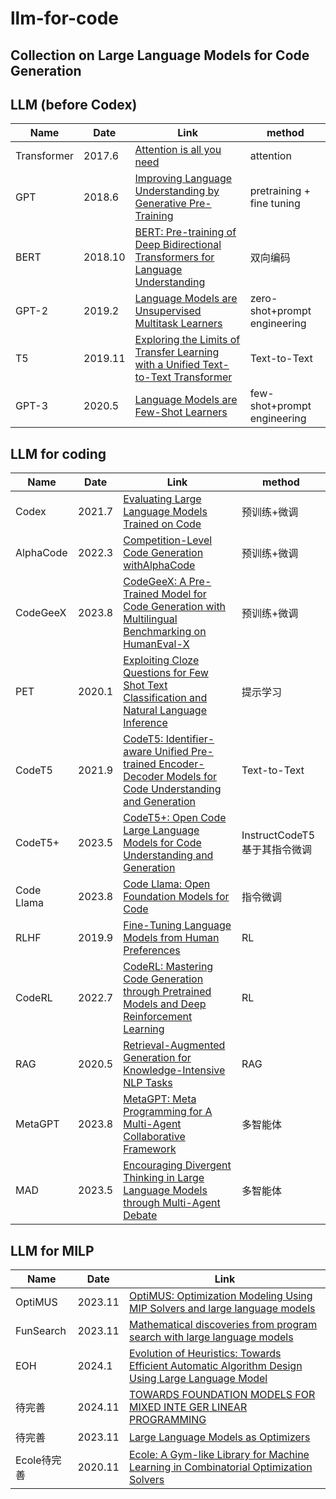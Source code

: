 # llm-for-code
## Collection on Large Language Models for Code Generation


## LLM (before Codex)
| Name|Date                                         |Link                                     |method |
|----------------------|--------------------------------|-------------------------------------------------|-----|
|Transformer|2017.6|[Attention is all you need](https://arxiv.org/abs/1706.03762)|attention|
|GPT|2018.6|[Improving Language Understanding by Generative Pre-Training](https://www.semanticscholar.org/paper/Improving-Language-Understanding-by-Generative-Radford-Narasimhan/cd18800a0fe0b668a1cc19f2ec95b5003d0a5035)|pretraining + fine tuning|
|BERT|2018.10|[BERT: Pre-training of Deep Bidirectional Transformers for Language Understanding](https://arxiv.org/abs/1810.04805) |双向编码|
|GPT-2|2019.2|[Language Models are Unsupervised Multitask Learners](https://www.semanticscholar.org/paper/Language-Models-are-Unsupervised-Multitask-Learners-Radford-Wu/9405cc0d6169988371b2755e573cc28650d14dfe) |zero-shot+prompt engineering|
|T5|2019.11|[Exploring the Limits of Transfer Learning with a Unified Text-to-Text Transformer](https://arxiv.org/abs/1910.10683)|Text-to-Text|
|GPT-3|2020.5|[Language Models are Few-Shot Learners](https://arxiv.org/abs/2005.14165) |few-shot+prompt engineering|

## LLM for coding
| Name|Date                                         |Link                                     |method |
|----------------------|--------------------------------|-------------------------------------------------|-----|
|Codex|2021.7|[Evaluating Large Language Models Trained on Code](https://arxiv.org/abs/2107.03374)| 预训练+微调 |
|AlphaCode|2022.3|[Competition-Level Code Generation withAlphaCode](https://www.semanticscholar.org/paper/Competition-level-code-generation-with-AlphaCode-Li-Choi/5cbe278b65a81602a864184bbca37de91448a5f5)| 预训练+微调|
|CodeGeeX|2023.8|[CodeGeeX: A Pre-Trained Model for Code Generation with Multilingual Benchmarking on HumanEval-X](https://arxiv.org/abs/2303.17568)| 预训练+微调|
|PET|2020.1|[Exploiting Cloze Questions for Few Shot Text Classification and Natural Language Inference](https://arxiv.org/abs/2001.07676)|提示学习|
|CodeT5|2021.9|[CodeT5: Identifier-aware Unified Pre-trained Encoder-Decoder Models for Code Understanding and Generation](https://arxiv.org/abs/2109.00859v1)|Text-to-Text|
|CodeT5+|2023.5|[CodeT5+: Open Code Large Language Models for Code Understanding and Generation](https://arxiv.org/abs/2305.07922)|InstructCodeT5基于其指令微调|
|Code Llama|2023.8|[Code Llama: Open Foundation Models for Code](https://arxiv.org/abs/2308.12950)|指令微调|
|RLHF|2019.9|[Fine-Tuning Language Models from Human Preferences](https://arxiv.org/abs/1909.08593)|RL|
|CodeRL|2022.7|[CodeRL: Mastering Code Generation through Pretrained Models and Deep Reinforcement Learning](https://arxiv.org/abs/2207.01780)|RL|
|RAG|2020.5|[Retrieval-Augmented Generation for Knowledge-Intensive NLP Tasks](https://arxiv.org/abs/2005.11401)|RAG|
|MetaGPT|2023.8|[MetaGPT: Meta Programming for A Multi-Agent Collaborative Framework](https://arxiv.org/abs/2308.00352)|多智能体|
|MAD|2023.5|[Encouraging Divergent Thinking in Large Language Models through Multi-Agent Debate](https://arxiv.org/abs/2305.19118)|多智能体|

## LLM for MILP
| Name|Date                                         |Link                                     |
|----------------------|--------------------------------|-------------------------------------------------|
|OptiMUS|2023.11|[OptiMUS: Optimization Modeling Using MIP Solvers and large language models](https://arxiv.org/abs/2310.06116)|
|FunSearch|2023.11|[Mathematical discoveries from program search with large language models](https://www.nature.com/articles/s41586-023-06924-6)|
|EOH|2024.1|[Evolution of Heuristics: Towards Efficient Automatic Algorithm Design Using Large Language Model](https://arxiv.org/abs/2401.02051)|
|待完善|2024.11|[ TOWARDS FOUNDATION MODELS FOR MIXED INTE GER LINEAR PROGRAMMING](https://arxiv.org/abs/2410.08288)|
|待完善|2023.11|[Large Language Models as Optimizers](https://arxiv.org/abs/2309.03409)|
|Ecole待完善|2020.11|[Ecole: A Gym-like Library for Machine Learning in Combinatorial Optimization Solvers](https://arxiv.org/abs/2011.06069)|